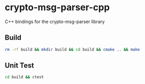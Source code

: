 # crypto-msg-parser-cpp

C++ bindings for the crypto-msg-parser library

## Build

```bash
rm -rf build && mkdir build && cd build && cmake .. && make
```

## Unit Test

```bash
cd build && ctest
```
